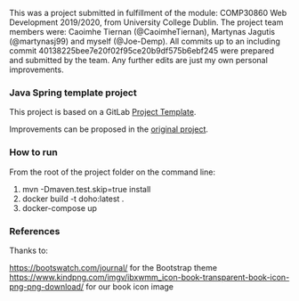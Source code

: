 This was a project submitted in fulfillment of the module: COMP30860 Web Development 2019/2020, from University College Dublin.
The project team members were: Caoimhe Tiernan (@CaoimheTiernan), Martynas Jagutis (@martynasj99) and myself (@Joe-Demp).
All commits up to an including commit 40138225bee7e20f02f95ce20b9df575b6ebf245 were prepared and submitted by the team.
Any further edits are just my own personal improvements.

### Java Spring template project

This project is based on a GitLab [Project Template](https://docs.gitlab.com/ee/gitlab-basics/create-project.html).

Improvements can be proposed in the [original project](https://gitlab.com/gitlab-org/project-templates/spring).

### How to run
From the root of the project folder on the command line:
1. mvn -Dmaven.test.skip=true install
2. docker build -t doho:latest .
3. docker-compose up

### References

Thanks to:

https://bootswatch.com/journal/ for the Bootstrap theme
https://www.kindpng.com/imgv/ibxwmm_icon-book-transparent-book-icon-png-png-download/ for our book icon image
